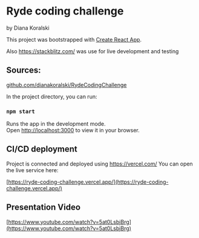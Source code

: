 # Ryde coding challenge

by Diana Koralski

This project was bootstrapped with [Create React App](https://github.com/facebook/create-react-app).

Also https://stackblitz.com/ was use for live development and testing

## Sources:

[github.com/dianakoralski/RydeCodingChallenge](https://github.com/dianakoralski/RydeCodingChallenge)

In the project directory, you can run:

### `npm start`

Runs the app in the development mode.\
Open [http://localhost:3000](http://localhost:3000) to view it in your browser.

## CI/CD deployment

Project is connected and deployed using https://vercel.com/
You can open the live service here:

[https://ryde-coding-challenge.vercel.app/](https://ryde-coding-challenge.vercel.app/)

## Presentation Video

[https://www.youtube.com/watch?v=5at0LsbjBrg](https://www.youtube.com/watch?v=5at0LsbjBrg)
